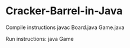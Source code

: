 # Cracker-Barrel-in-Java

Compile instructions javac Board.java Game.java

Run instructions: java Game
